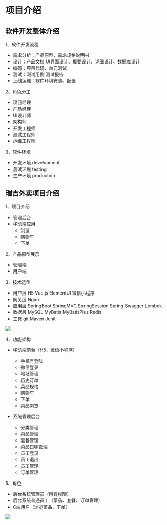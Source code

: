 # 项目介绍

## 软件开发整体介绍

1、软件开发流程

- 需求分析：产品原型，需求规格说明书
- 设计：产品文档 UI界面设计、概要设计、详细设计、数据库设计
- 编码：项目代码、单元测试
- 测试：测试用例 测试报告
- 上线运维：软件环境安装、配置

2、角色分工

- 项目经理
- 产品经理
- UI设计师
- 架构师
- 开发工程师
- 测试工程师
- 运维工程师

3、软件环境

- 开发环境 development
- 测试环境 testing
- 生产环境 production

## 瑞吉外卖项目介绍

1、项目介绍

- 管理后台
- 移动端应用
    - 浏览
    - 购物车
    - 下单


2、产品原型展示

- 管理端
- 用户端


3、技术选型

- 用户层 H5 Vue.js ElementUI 微信小程序
- 网关层 Nginx
- 应用层 SpringBoot SpringMVC SpringSession Spring Swagger Lombok
- 数据层 MySQL MyBatis MyBatisPlus Redis
- 工具 git Maven Junit

![](image/技术选型.png)

4、功能架构

- 移动端前台（H5、微信小程序）

    - 手机号登陆
    - 微信登录
    - 地址管理
    - 历史订单
    - 菜品规格
    - 购物车
    - 下单
    - 菜品浏览

- 系统管理后台

    - 分类管理
    - 菜品管理
    - 套餐管理
    - 菜品口味管理
    - 员工登录
    - 员工退出
    - 员工管理
    - 订单管理


5、角色

- 后台系统管理员（所有权限）
- 后台系统普通员工（菜品、套餐、订单管理）
- C端用户（浏览菜品，下单）

![](image/瑞吉外卖功能清单.png)
